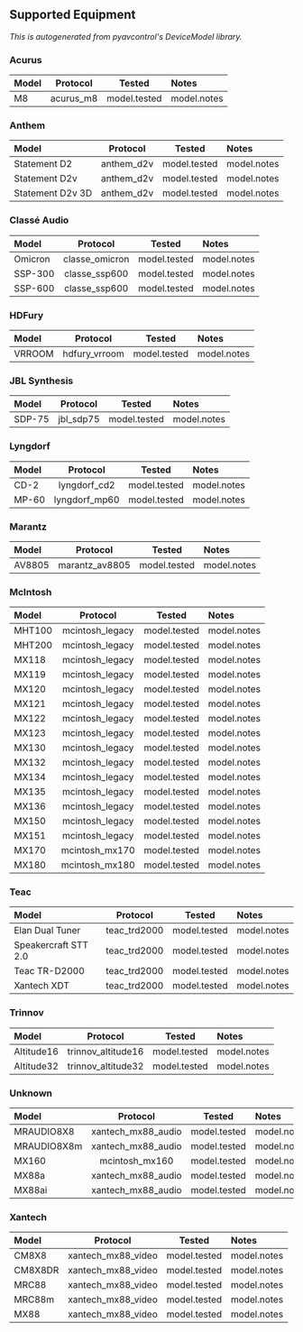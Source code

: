 ## Supported Equipment

*This is autogenerated from pyavcontrol's DeviceModel library.*


### Acurus

| Model             | Protocol           |  Tested | Notes             |
| :---------------- | :----------------: | :-----: | :---------------- |
| M8 | acurus_m8 | model.tested | model.notes |

### Anthem

| Model             | Protocol           |  Tested | Notes             |
| :---------------- | :----------------: | :-----: | :---------------- |
| Statement D2 | anthem_d2v | model.tested | model.notes |
| Statement D2v | anthem_d2v | model.tested | model.notes |
| Statement D2v 3D | anthem_d2v | model.tested | model.notes |

### Classé Audio

| Model             | Protocol           |  Tested | Notes             |
| :---------------- | :----------------: | :-----: | :---------------- |
| Omicron | classe_omicron | model.tested | model.notes |
| SSP-300 | classe_ssp600 | model.tested | model.notes |
| SSP-600 | classe_ssp600 | model.tested | model.notes |

### HDFury

| Model             | Protocol           |  Tested | Notes             |
| :---------------- | :----------------: | :-----: | :---------------- |
| VRROOM | hdfury_vrroom | model.tested | model.notes |

### JBL Synthesis

| Model             | Protocol           |  Tested | Notes             |
| :---------------- | :----------------: | :-----: | :---------------- |
| SDP-75 | jbl_sdp75 | model.tested | model.notes |

### Lyngdorf

| Model             | Protocol           |  Tested | Notes             |
| :---------------- | :----------------: | :-----: | :---------------- |
| CD-2 | lyngdorf_cd2 | model.tested | model.notes |
| MP-60 | lyngdorf_mp60 | model.tested | model.notes |

### Marantz

| Model             | Protocol           |  Tested | Notes             |
| :---------------- | :----------------: | :-----: | :---------------- |
| AV8805 | marantz_av8805 | model.tested | model.notes |

### McIntosh

| Model             | Protocol           |  Tested | Notes             |
| :---------------- | :----------------: | :-----: | :---------------- |
| MHT100 | mcintosh_legacy | model.tested | model.notes |
| MHT200 | mcintosh_legacy | model.tested | model.notes |
| MX118 | mcintosh_legacy | model.tested | model.notes |
| MX119 | mcintosh_legacy | model.tested | model.notes |
| MX120 | mcintosh_legacy | model.tested | model.notes |
| MX121 | mcintosh_legacy | model.tested | model.notes |
| MX122 | mcintosh_legacy | model.tested | model.notes |
| MX123 | mcintosh_legacy | model.tested | model.notes |
| MX130 | mcintosh_legacy | model.tested | model.notes |
| MX132 | mcintosh_legacy | model.tested | model.notes |
| MX134 | mcintosh_legacy | model.tested | model.notes |
| MX135 | mcintosh_legacy | model.tested | model.notes |
| MX136 | mcintosh_legacy | model.tested | model.notes |
| MX150 | mcintosh_legacy | model.tested | model.notes |
| MX151 | mcintosh_legacy | model.tested | model.notes |
| MX170 | mcintosh_mx170 | model.tested | model.notes |
| MX180 | mcintosh_mx180 | model.tested | model.notes |

### Teac

| Model             | Protocol           |  Tested | Notes             |
| :---------------- | :----------------: | :-----: | :---------------- |
| Elan Dual Tuner | teac_trd2000 | model.tested | model.notes |
| Speakercraft STT 2.0 | teac_trd2000 | model.tested | model.notes |
| Teac TR-D2000 | teac_trd2000 | model.tested | model.notes |
| Xantech XDT | teac_trd2000 | model.tested | model.notes |

### Trinnov

| Model             | Protocol           |  Tested | Notes             |
| :---------------- | :----------------: | :-----: | :---------------- |
| Altitude16 | trinnov_altitude16 | model.tested | model.notes |
| Altitude32 | trinnov_altitude32 | model.tested | model.notes |

### Unknown

| Model             | Protocol           |  Tested | Notes             |
| :---------------- | :----------------: | :-----: | :---------------- |
| MRAUDIO8X8 | xantech_mx88_audio | model.tested | model.notes |
| MRAUDIO8X8m | xantech_mx88_audio | model.tested | model.notes |
| MX160 | mcintosh_mx160 | model.tested | model.notes |
| MX88a | xantech_mx88_audio | model.tested | model.notes |
| MX88ai | xantech_mx88_audio | model.tested | model.notes |

### Xantech

| Model             | Protocol           |  Tested | Notes             |
| :---------------- | :----------------: | :-----: | :---------------- |
| CM8X8 | xantech_mx88_video | model.tested | model.notes |
| CM8X8DR | xantech_mx88_video | model.tested | model.notes |
| MRC88 | xantech_mx88_video | model.tested | model.notes |
| MRC88m | xantech_mx88_video | model.tested | model.notes |
| MX88 | xantech_mx88_video | model.tested | model.notes |
